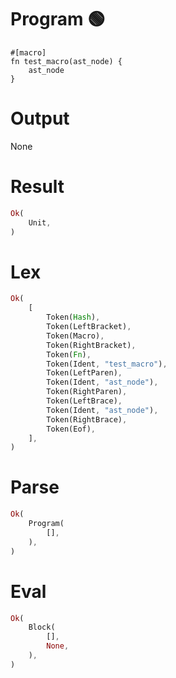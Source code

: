 # Program 🟢
```rustleaf
#[macro]
fn test_macro(ast_node) {
    ast_node
}
```

# Output
None

# Result
```rust
Ok(
    Unit,
)
```

# Lex
```rust
Ok(
    [
        Token(Hash),
        Token(LeftBracket),
        Token(Macro),
        Token(RightBracket),
        Token(Fn),
        Token(Ident, "test_macro"),
        Token(LeftParen),
        Token(Ident, "ast_node"),
        Token(RightParen),
        Token(LeftBrace),
        Token(Ident, "ast_node"),
        Token(RightBrace),
        Token(Eof),
    ],
)
```

# Parse
```rust
Ok(
    Program(
        [],
    ),
)
```

# Eval
```rust
Ok(
    Block(
        [],
        None,
    ),
)
```